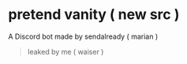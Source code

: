 # pretend vanity ( new src )
A Discord bot made by sendalready ( marian )
> leaked by me ( waiser )
